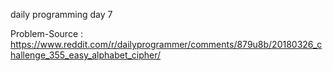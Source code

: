 daily programming day 7

Problem-Source : https://www.reddit.com/r/dailyprogrammer/comments/879u8b/20180326_challenge_355_easy_alphabet_cipher/
